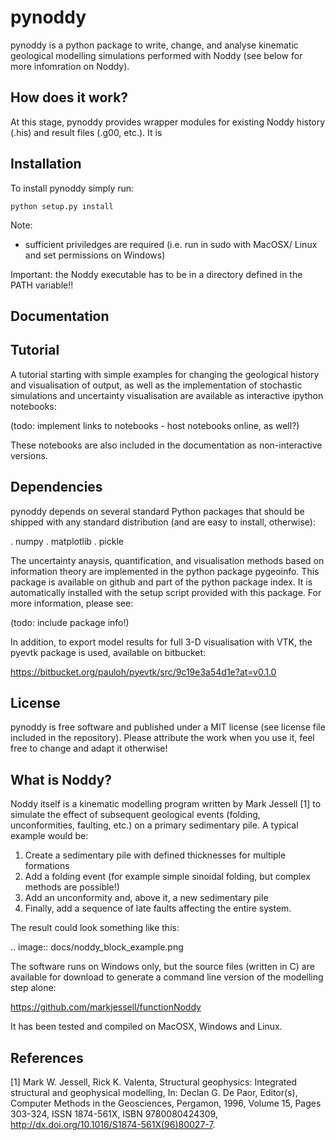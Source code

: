 pynoddy
=======

pynoddy is a python package to write, change, and analyse kinematic geological modelling simulations performed with Noddy (see below for more infomration on Noddy).

How does it work?
-----------------

At this stage, pynoddy provides wrapper modules for existing Noddy history (.his) and result files (.g00, etc.). It is 

Installation
-------------

To install pynoddy simply run:

	python setup.py install

Note:

- sufficient priviledges are required (i.e. run in sudo with MacOSX/ Linux and set permissions on Windows)

Important: the Noddy executable has to be in a directory defined in the PATH variable!!



Documentation
-------------


Tutorial
--------

A tutorial starting with simple examples for changing the geological history and visualisation of output, as well as the implementation of stochastic simulations and uncertainty visualisation are available as interactive ipython notebooks:

(todo: implement links to notebooks - host notebooks online, as well?)

These notebooks are also included in the documentation as non-interactive versions.



Dependencies
------------

pynoddy depends on several standard Python packages that should be shipped with any standard distribution (and are easy to install, otherwise):

. numpy
. matplotlib
. pickle

The uncertainty anaysis, quantification, and visualisation methods based on information theory are implemented in the python package pygeoinfo. This package is available on github and part of the python package index. It is automatically installed with the setup script provided with this package. For more information, please see:

(todo: include package info!)

In addition, to export model results for full 3-D visualisation with VTK, the pyevtk package is used, available on bitbucket:

https://bitbucket.org/pauloh/pyevtk/src/9c19e3a54d1e?at=v0.1.0

License
-------

pynoddy is free software and published under a MIT license (see license file included in the repository). Please attribute the work when you use it, feel free to change and adapt it otherwise!


What is Noddy?
-------------

Noddy itself is a kinematic modelling program written by Mark Jessell [1] to simulate the effect of subsequent geological events (folding, unconformities, faulting, etc.) on a primary sedimentary pile. A typical example would be:

1. Create a sedimentary pile with defined thicknesses for multiple formations
2. Add a folding event (for example simple sinoidal folding, but complex methods are possible!)
3. Add an unconformity and, above it, a new sedimentary pile
4. Finally, add a sequence of late faults affecting the entire system.

The result could look something like this:

.. image:: docs/noddy_block_example.png

The software runs on Windows only, but the source files (written in C) are available for download to generate a command line version of the modelling step alone:

https://github.com/markjessell/functionNoddy

It has been tested and compiled on MacOSX, Windows and Linux.

References
----------

[1] Mark W. Jessell, Rick K. Valenta, Structural geophysics: Integrated structural and geophysical modelling, In: Declan G. De Paor, Editor(s), Computer Methods in the Geosciences, Pergamon, 1996, Volume 15, Pages 303-324, ISSN 1874-561X, ISBN 9780080424309, http://dx.doi.org/10.1016/S1874-561X(96)80027-7.





